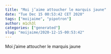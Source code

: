 ```yaml
---
title: "Moi j’aime attoucher le marquis jaune"
date: "Tue Dec 15 00:53:42 CET 2020"
tags: ["moijaime", "pipotron"]
author: m1ch3l
categories: ["generated"]
slug: "moijaime/2020-12-15-00:53:42"
---
```


Moi j’aime attoucher le marquis jaune
